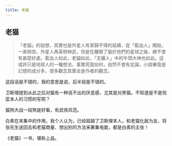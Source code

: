 ```yaml
---
title: 老猫
---
```


## 老猫

>「老貓」的設想，其實也是外星人有家歸不得的延續，從「藍血人」開始，一直相信，外星人再英明神武，但是在離開了屬於他們的星球之後，總不會有甚麼好處。藍血人如此，老貓如此，「支離人」中的牛頭大神也如此。這或許只是地球人的一種想法，事實究竟如何，自然不會有定論，小說畢竟是幻想的成分多，很多觀念其實全是作者的觀念。

这段话是不错的，我的意思是说，后半段是不错的。

卫斯理提到从此之后对猫有一种说不出的厌恶感，尤其是对黑猫。不知道是不是倪匡本人的习惯的写照？

猫狗大战一段煞是好看，有武侠风范。

白素在本集中的作用，我个人认为，已经超越了卫斯理本人。和老猫化敌为友、将张先生送回去和老猫商量、想出别的方法来筹集电能，都是白素的主张！

《老猫》一书，堪称上品。